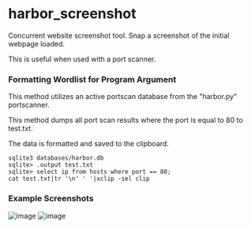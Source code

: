 # harbor_screenshot
Concurrent website screenshot tool. Snap a screenshot of the initial webpage loaded.

This is useful when used with a port scanner.

### Formatting Wordlist for Program Argument
This method utilizes an active portscan database from the "harbor.py" portscanner.

This method dumps all port scan results where the port is equal to 80 to test.txt.

The data is formatted and saved to the clipboard.

    sqlite3 databases/harbor.db
    sqlite> .output test.txt
    sqlite> select ip from hosts where port == 80;
    cat test.txt|tr '\n' ' '|xclip -sel clip


### Example Screenshots  

![image](https://user-images.githubusercontent.com/2483361/201503029-72c45603-4d4a-41d3-974d-77ae9326a381.png)
![image](https://user-images.githubusercontent.com/2483361/201503032-8033c7a3-4342-462e-8395-53cf48fd3aba.png)